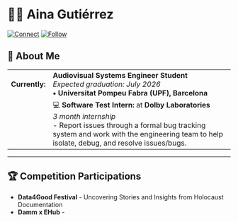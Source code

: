 # 👩‍💻 Aina Gutiérrez

[![Connect](https://img.shields.io/badge/CONNECT-0077B5?style=for-the-badge&logo=linkedin&logoColor=white)](www.linkedin.com/in/aina-gutierrez-4009962b8)
[![Follow](https://img.shields.io/badge/FOLLOW-181717?style=for-the-badge&logo=github&logoColor=white)](https://github.com/ainagutierrez01)

## 🚀 About Me

|  |  |
|--|--|
| **Currently:** | **Audiovisual Systems Engineer Student** <br> *Expected graduation: July 2026* <br> **• Universitat Pompeu Fabra (UPF), Barcelona**
|  | 💻 **Software Test Intern:** at **Dolby Laboratories** <br> *3 month internship* <br> - Report issues through a formal bug tracking system and work with the engineering team to help isolate, debug, and resolve issues/bugs. |

---
## 🏆 Competition Participations

- **Data4Good Festival** - Uncovering Stories and Insights from Holocaust Documentation 
- **Damm x EHub** -   

<!---
ainagutierrez01/ainagutierrez01 is a ✨ special ✨ repository because its `README.md` (this file) appears on your GitHub profile.
You can click the Preview link to take a look at your changes.
--->
